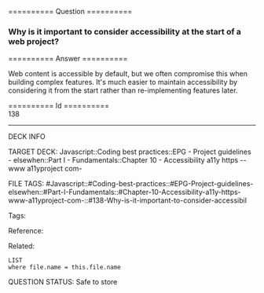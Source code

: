 ========== Question ==========  

### Why is it important to consider accessibility at the start of a web project?  

========== Answer ==========  

Web content is accessible by default, but we often compromise this when building complex features. It's much easier to maintain accessibility by considering it from the start rather than re-implementing features later.

========== Id ==========  
138

---

DECK INFO

TARGET DECK: Javascript::Coding best practices::EPG - Project guidelines - elsewhen::Part I - Fundamentals::Chapter 10 - Accessibility a11y https --www a11yproject com-

FILE TAGS: #Javascript::#Coding-best-practices::#EPG-Project-guidelines-elsewhen::#Part-I-Fundamentals::#Chapter-10-Accessibility-a11y-https-www-a11yproject-com-::#138-Why-is-it-important-to-consider-accessibil

Tags:

Reference:

Related:

```dataview
LIST
where file.name = this.file.name
```

QUESTION STATUS: Safe to store
